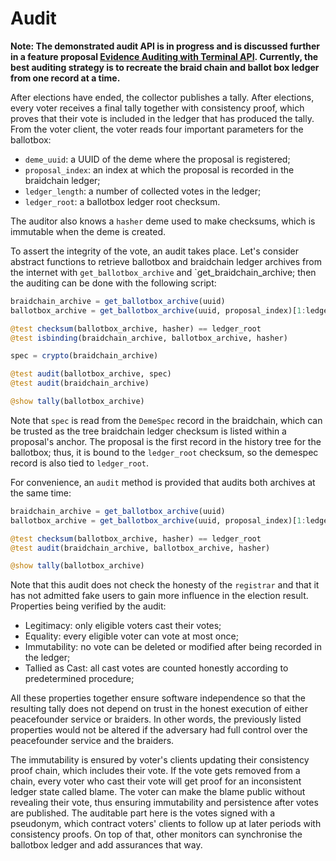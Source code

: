 # Audit

**Note: The demonstrated audit API is in progress and is discussed further in a feature proposal [Evidence Auditing with Terminal API](https://github.com/PeaceFounder/PeaceFounder.jl/issues/19). Currently, the best auditing strategy is to recreate the braid chain and ballot box ledger from one record at a time.**

After elections have ended, the collector publishes a tally. After elections, every voter receives a final tally together with consistency proof, which proves that their vote is included in the ledger that has produced the tally. From the voter client, the voter reads four important parameters for the ballotbox:

- `deme_uuid`: a UUID of the deme where the proposal is registered;
- `proposal_index`: an index at which the proposal is recorded in the braidchain ledger;
- `ledger_length`: a number of collected votes in the ledger;
- `ledger_root`: a ballotbox ledger root checksum.

The auditor also knows a `hasher` deme used to make checksums, which is immutable when the deme is created.

To assert the integrity of the vote, an audit takes place. Let's consider abstract functions to retrieve ballotbox and braidchain ledger archives from the internet with `get_ballotbox_archive` and `get_braidchain_archive; then the auditing can be done with the following script:

```julia
braidchain_archive = get_ballotbox_archive(uuid)
ballotbox_archive = get_ballotbox_archive(uuid, proposal_index)[1:ledger_length]

@test checksum(ballotbox_archive, hasher) == ledger_root
@test isbinding(braidchain_archive, ballotbox_archive, hasher)

spec = crypto(braidchain_archive)

@test audit(ballotbox_archive, spec)
@test audit(braidchain_archive)

@show tally(ballotbox_archive)
```

Note that `spec` is read from the `DemeSpec` record in the braidchain, which can be trusted as the tree braidchain ledger checksum is listed within a proposal's anchor. The proposal is the first record in the history tree for the ballotbox; thus, it is bound to the `ledger_root` checksum, so the demespec record is also tied to `ledger_root`.

For convenience, an `audit` method is provided that audits both archives at the same time:

```julia
braidchain_archive = get_ballotbox_archive(uuid)
ballotbox_archive = get_ballotbox_archive(uuid, proposal_index)[1:ledger_length]

@test checksum(ballotbox_archive, hasher) == ledger_root
@test audit(braidchain_archive, ballotbox_archive, hasher)

@show tally(ballotbox_archive)
```

Note that this audit does not check the honesty of the `registrar` and that it has not admitted fake users to gain more influence in the election result. Properties being verified by the audit:

- Legitimacy: only eligible voters cast their votes;
- Equality: every eligible voter can vote at most once;
- Immutability: no vote can be deleted or modified after being recorded in the ledger; 
- Tallied as Cast: all cast votes are counted honestly according to predetermined procedure; 

All these properties together ensure software independence so that the resulting tally does not depend on trust in the honest execution of either peacefounder service or braiders. In other words, the previously listed properties would not be altered if the adversary had full control over the peacefounder service and the braiders. 

The immutability is ensured by voter's clients updating their consistency proof chain, which includes their vote. If the vote gets removed from a chain, every voter who cast their vote will get proof for an inconsistent ledger state called blame. The voter can make the blame public without revealing their vote, thus ensuring immutability and persistence after votes are published. The auditable part here is the votes signed with a pseudonym, which contract voters' clients to follow up at later periods with consistency proofs. On top of that, other monitors can synchronise the ballotbox ledger and add assurances that way.
